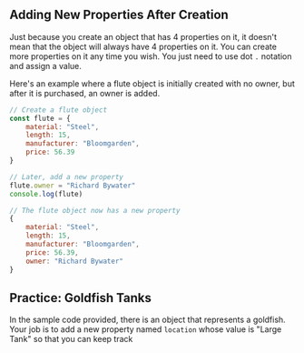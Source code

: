 ## Adding New Properties After Creation

Just because you create an object that has 4 properties on it, it doesn't mean that the object will always have 4 properties on it. You can create more properties on it any time you wish. You just need to use dot `.` notation and assign a value. 

Here's an example where a flute object is initially created with no owner, but after it is purchased, an owner is added.

```js
// Create a flute object
const flute = {
	material: "Steel",
	length: 15,
	manufacturer: "Bloomgarden",
	price: 56.39
}

// Later, add a new property
flute.owner = "Richard Bywater"
console.log(flute)

// The flute object now has a new property
{
	material: "Steel",
	length: 15,
	manufacturer: "Bloomgarden",
	price: 56.39,
	owner: "Richard Bywater"
}
```

## Practice: Goldfish Tanks

In the sample code provided, there is an object that represents a goldfish. Your job is to add a new property named `location` whose value is "Large Tank" so that you can keep track 
<!--stackedit_data:
eyJoaXN0b3J5IjpbLTEyODk2NTg4NTMsLTExMDcyNzkwNTUsOD
g4NjAzNzY1LDE5MDY1NTA0MjZdfQ==
-->